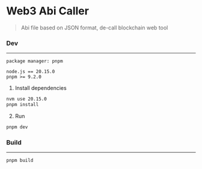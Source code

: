 # Web3 Abi Caller

> Abi file based on JSON format, de-call blockchain web tool

### Dev
---
```
package manager: pnpm

node.js == 20.15.0
pnpm >= 9.2.0
```

1. Install dependencies
```bash
nvm use 20.15.0
pnpm install
```

2. Run
```bash
pnpm dev
```

### Build
---
```bash
pnpm build
```